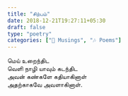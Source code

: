 ```yaml
---
title: "சிற்பம்"
date: 2018-12-21T19:27:11+05:30
draft: false
type: "poetry"
categories: ["💭 Musings", "🎶 Poems"]
---
```


மெய் உறைந்திட  
வெளி நாழி யாவும் கடந்திட  
அவன் கண்களே கதியாகினாள்  
அதற்காகவே அவளாகினாள்.

